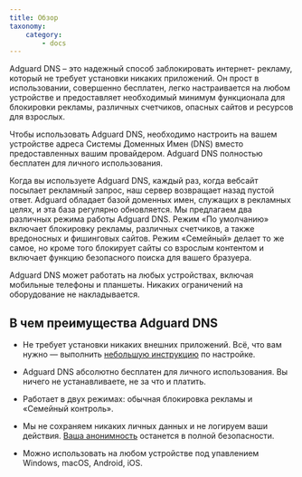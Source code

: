 ```yaml
---
title: Обзор
taxonomy:
    category:
        - docs
---
```


Adguard DNS – это надежный способ заблокировать интернет- рекламу, который не требует установки никаких приложений. Он прост в использовании, совершенно бесплатен, легко настраивается на любом устройстве и предоставляет необходимый минимум функционала для блокировки рекламы, различных счетчиков, опасных сайтов и ресурсов для взрослых.

Чтобы использовать Adguard DNS, необходимо настроить на вашем устройстве адреса Системы Доменных Имен (DNS) вместо предоставленных вашим провайдером. Adguard DNS полностью бесплатен для личного использования.

Когда вы используете Adguard DNS, каждый раз, когда вебсайт посылает рекламный запрос, наш сервер возвращает назад пустой ответ. Adguard обладает базой доменных имен, служащих в рекламных целях, и эта база регулярно обновляется. Мы предлагаем два различных режима работы Adguard DNS. Режим «По умолчанию» включает блокировку рекламы, различных счетчиков, а также вредоносных и фишинговых сайтов. Режим «Семейный» делает то же самое, но кроме того блокирует сайты со взрослым контентом и включает функцию безопасного поиска для вашего бразуера.

Adguard DNS может работать на любых устройствах, включая мобильные телефоны и планшеты. Никаких ограничений на оборудование не накладывается.

## В чем преимущества Adguard DNS

* Не требует установки никаких внешних приложений. Всё, что вам нужно — выполнить [небольшую инструкцию](https://adguard.com/ru/adguard-dns/instruction.html#instruction) по настройке.

* Adguard DNS абсолютно бесплатен для личного использования. Вы ничего не устанавливаете, не за что и платить.

* Работает в двух режимах: обычная блокировка рекламы и «Семейный контроль».

* Мы не сохраняем никаких личных данных и не логируем ваши действия. [Ваша анонимность](https://adguard.com/ru/privacy.html#dns) останется в полной безопасности.

* Можно использовать на любом устройстве под упавлением Windows, macOS, Android, iOS.
